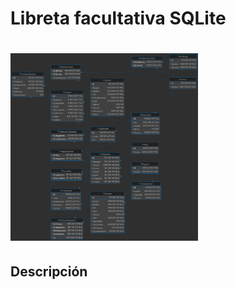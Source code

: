 # Libreta facultativa SQLite

# <img src="./facultad.png" alt="Git Logo" width="300" height="300"/>

## Descripción
